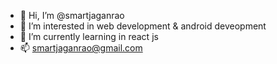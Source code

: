 - 👋 Hi, I’m @smartjaganrao
- 👀 I’m interested in web development & android deveopment
- 🌱 I’m currently learning in react js
- 📫 smartjaganrao@gmail.com

<!---
smartjaganrao/smartjaganrao is a ✨ special ✨ repository because its `README.md` (this file) appears on your GitHub profile.
You can click the Preview link to take a look at your changes.
--->
